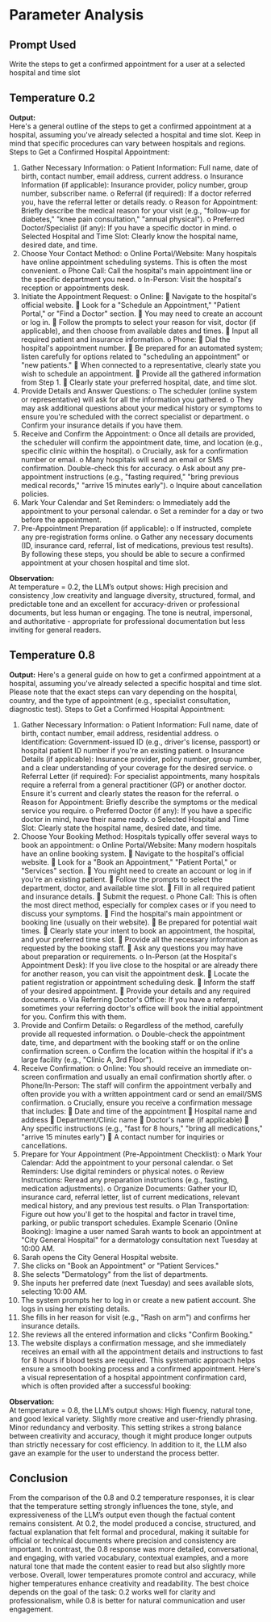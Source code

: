 # Parameter Analysis

## Prompt Used
Write the steps to get a confirmed appointment for a user at a selected hospital and time slot


## Temperature 0.2
**Output:**  
Here's a general outline of the steps to get a confirmed appointment at a hospital, assuming you've already selected a hospital and time slot. Keep in mind that specific procedures can vary between hospitals and regions.
Steps to Get a Confirmed Hospital Appointment:
1.	Gather Necessary Information:
o	Patient Information: Full name, date of birth, contact number, email address, current address.
o	Insurance Information (if applicable): Insurance provider, policy number, group number, subscriber name.
o	Referral (if required): If a doctor referred you, have the referral letter or details ready.
o	Reason for Appointment: Briefly describe the medical reason for your visit (e.g., "follow-up for diabetes," "knee pain consultation," "annual physical").
o	Preferred Doctor/Specialist (if any): If you have a specific doctor in mind.
o	Selected Hospital and Time Slot: Clearly know the hospital name, desired date, and time.
2.	Choose Your Contact Method:
o	Online Portal/Website: Many hospitals have online appointment scheduling systems. This is often the most convenient.
o	Phone Call: Call the hospital's main appointment line or the specific department you need.
o	In-Person: Visit the hospital's reception or appointments desk.
3.	Initiate the Appointment Request:
o	Online:
	Navigate to the hospital's official website.
	Look for a "Schedule an Appointment," "Patient Portal," or "Find a Doctor" section.
	You may need to create an account or log in.
	Follow the prompts to select your reason for visit, doctor (if applicable), and then choose from available dates and times.
	Input all required patient and insurance information.
o	Phone:
	Dial the hospital's appointment number.
	Be prepared for an automated system; listen carefully for options related to "scheduling an appointment" or "new patients."
	When connected to a representative, clearly state you wish to schedule an appointment.
	Provide all the gathered information from Step 1.
	Clearly state your preferred hospital, date, and time slot.
4.	Provide Details and Answer Questions:
o	The scheduler (online system or representative) will ask for all the information you gathered.
o	They may ask additional questions about your medical history or symptoms to ensure you're scheduled with the correct specialist or department.
o	Confirm your insurance details if you have them.
5.	Receive and Confirm the Appointment:
o	Once all details are provided, the scheduler will confirm the appointment date, time, and location (e.g., specific clinic within the hospital).
o	Crucially, ask for a confirmation number or email.
o	Many hospitals will send an email or SMS confirmation. Double-check this for accuracy.
o	Ask about any pre-appointment instructions (e.g., "fasting required," "bring previous medical records," "arrive 15 minutes early").
o	Inquire about cancellation policies.
6.	Mark Your Calendar and Set Reminders:
o	Immediately add the appointment to your personal calendar.
o	Set a reminder for a day or two before the appointment.
7.	Pre-Appointment Preparation (if applicable):
o	If instructed, complete any pre-registration forms online.
o	Gather any necessary documents (ID, insurance card, referral, list of medications, previous test results).
By following these steps, you should be able to secure a confirmed appointment at your chosen hospital and time slot.


**Observation:**  
At temperature = 0.2, the LLM’s output shows:
High precision and consistency ,low creativity and language diversity, structured, formal, and predictable tone
and an excellent for accuracy-driven or professional documents, but less human or engaging. The tone is neutral, impersonal, and authoritative - appropriate for professional documentation but less inviting for general readers.

## Temperature 0.8
**Output:**  Here's a general guide on how to get a confirmed appointment at a hospital, assuming you've already selected a specific hospital and time slot. Please note that the exact steps can vary depending on the hospital, country, and the type of appointment (e.g., specialist consultation, diagnostic test).
Steps to Get a Confirmed Hospital Appointment:
1.	Gather Necessary Information:
o	Patient Information: Full name, date of birth, contact number, email address, residential address.
o	Identification: Government-issued ID (e.g., driver's license, passport) or hospital patient ID number if you're an existing patient.
o	Insurance Details (if applicable): Insurance provider, policy number, group number, and a clear understanding of your coverage for the desired service.
o	Referral Letter (if required): For specialist appointments, many hospitals require a referral from a general practitioner (GP) or another doctor. Ensure it's current and clearly states the reason for the referral.
o	Reason for Appointment: Briefly describe the symptoms or the medical service you require.
o	Preferred Doctor (if any): If you have a specific doctor in mind, have their name ready.
o	Selected Hospital and Time Slot: Clearly state the hospital name, desired date, and time.
2.	Choose Your Booking Method:
Hospitals typically offer several ways to book an appointment:
o	Online Portal/Website: Many modern hospitals have an online booking system.
	Navigate to the hospital's official website.
	Look for a "Book an Appointment," "Patient Portal," or "Services" section.
	You might need to create an account or log in if you're an existing patient.
	Follow the prompts to select the department, doctor, and available time slot.
	Fill in all required patient and insurance details.
	Submit the request.
o	Phone Call: This is often the most direct method, especially for complex cases or if you need to discuss your symptoms.
	Find the hospital's main appointment or booking line (usually on their website).
	Be prepared for potential wait times.
	Clearly state your intent to book an appointment, the hospital, and your preferred time slot.
	Provide all the necessary information as requested by the booking staff.
	Ask any questions you may have about preparation or requirements.
o	In-Person (at the Hospital's Appointment Desk): If you live close to the hospital or are already there for another reason, you can visit the appointment desk.
	Locate the patient registration or appointment scheduling desk.
	Inform the staff of your desired appointment.
	Provide your details and any required documents.
o	Via Referring Doctor's Office: If you have a referral, sometimes your referring doctor's office will book the initial appointment for you. Confirm this with them.
3.	Provide and Confirm Details:
o	Regardless of the method, carefully provide all requested information.
o	Double-check the appointment date, time, and department with the booking staff or on the online confirmation screen.
o	Confirm the location within the hospital if it's a large facility (e.g., "Clinic A, 3rd Floor").
4.	Receive Confirmation:
o	Online: You should receive an immediate on-screen confirmation and usually an email confirmation shortly after.
o	Phone/In-Person: The staff will confirm the appointment verbally and often provide you with a written appointment card or send an email/SMS confirmation.
o	Crucially, ensure you receive a confirmation message that includes:
	Date and time of the appointment
	Hospital name and address
	Department/Clinic name
	Doctor's name (if applicable)
	Any specific instructions (e.g., "fast for 8 hours," "bring all medications," "arrive 15 minutes early")
	A contact number for inquiries or cancellations.
5.	Prepare for Your Appointment (Pre-Appointment Checklist):
o	Mark Your Calendar: Add the appointment to your personal calendar.
o	Set Reminders: Use digital reminders or physical notes.
o	Review Instructions: Reread any preparation instructions (e.g., fasting, medication adjustments).
o	Organize Documents: Gather your ID, insurance card, referral letter, list of current medications, relevant medical history, and any previous test results.
o	Plan Transportation: Figure out how you'll get to the hospital and factor in travel time, parking, or public transport schedules.
Example Scenario (Online Booking):
Imagine a user named Sarah wants to book an appointment at "City General Hospital" for a dermatology consultation next Tuesday at 10:00 AM.
1.	Sarah opens the City General Hospital website.
2.	She clicks on "Book an Appointment" or "Patient Services."
3.	She selects "Dermatology" from the list of departments.
4.	She inputs her preferred date (next Tuesday) and sees available slots, selecting 10:00 AM.
5.	The system prompts her to log in or create a new patient account. She logs in using her existing details.
6.	She fills in her reason for visit (e.g., "Rash on arm") and confirms her insurance details.
7.	She reviews all the entered information and clicks "Confirm Booking."
8.	The website displays a confirmation message, and she immediately receives an email with all the appointment details and instructions to fast for 8 hours if blood tests are required.
This systematic approach helps ensure a smooth booking process and a confirmed appointment. Here's a visual representation of a hospital appointment confirmation card, which is often provided after a successful booking:


**Observation:**  
At temperature = 0.8, the LLM’s output shows:
High fluency, natural tone, and good lexical variety. Slightly more creative and user-friendly phrasing. Minor redundancy and verbosity. This setting strikes a strong balance between creativity and accuracy, though it might produce longer outputs than strictly necessary for cost efficiency. In addition to it, the LLM also gave an example for the user to understand the process better. 


## Conclusion
From the comparison of the 0.8 and 0.2 temperature responses, it is clear that the temperature setting strongly influences the tone, style, and expressiveness of the LLM’s output even though the factual content remains consistent. At 0.2, the model produced a concise, structured, and factual explanation that felt formal and procedural, making it suitable for official or technical documents where precision and consistency are important. In contrast, the 0.8 response was more detailed, conversational, and engaging, with varied vocabulary, contextual examples, and a more natural tone that made the content easier to read but also slightly more verbose. Overall, lower temperatures promote control and accuracy, while higher temperatures enhance creativity and readability. The best choice depends on the goal of the task: 0.2 works well for clarity and professionalism, while 0.8 is better for natural communication and user engagement.
